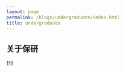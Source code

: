 ```yaml
---
layout: page
permalink: /blogs/undergraduate/index.html
title: undergraduate
---
```


## 关于保研

111

